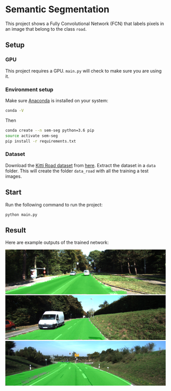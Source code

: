 # Semantic Segmentation
This project shows a Fully Convolutional Network (FCN) that labels pixels in an image that belong to the class `road`.

## Setup
### GPU
This project requires a GPU. `main.py` will check to make sure you are using it.

### Environment setup
Make sure [Anaconda](https://www.anaconda.com/) is installed on your system:
```sh
conda -V
```

Then
```sh
conda create --n sem-seg python=3.6 pip
source activate sem-seg
pip install -r requirements.txt
```

### Dataset
Download the [Kitti Road dataset](http://www.cvlibs.net/datasets/kitti/eval_road.php) from [here](http://www.cvlibs.net/download.php?file=data_road.zip).  Extract the dataset in a `data` folder.  This will create the folder `data_road` with all the training a test images.

## Start
Run the following command to run the project:
```
python main.py
```


## Result
Here are example outputs of the trained network:

![Example1](./examples/example01.png)
![Example2](./examples/example02.png)
![Example3](./examples/example03.png)
